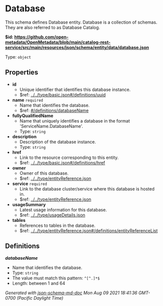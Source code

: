 # Database

This schema defines Database entity. Database is a collection of schemas. They are also referred to as Database Catalog.

<b id="httpsgithub.comopen-metadataopenmetadatablobmaincatalog-rest-servicesrcmainresourcesjsonschemaentitydatadatabase.json">&#36;id: https://github.com/open-metadata/OpenMetadata/blob/main/catalog-rest-service/src/main/resources/json/schema/entity/data/database.json</b>

Type: `object`

## Properties
 - <b id="#https://github.com/open-metadata/OpenMetadata/blob/main/catalog-rest-service/src/main/resources/json/schema/entity/data/database.json/properties/id">id</b>
	 - Unique identifier that identifies this database instance.
	 - &#36;ref: [../../type/basic.json#/definitions/uuid](#....typebasic.jsondefinitionsuuid)
 - <b id="#https://github.com/open-metadata/OpenMetadata/blob/main/catalog-rest-service/src/main/resources/json/schema/entity/data/database.json/properties/name">name</b> `required`
	 - Name that identifies the database.
	 - &#36;ref: [#/definitions/databaseName](#/definitions/databaseName)
 - <b id="#https://github.com/open-metadata/OpenMetadata/blob/main/catalog-rest-service/src/main/resources/json/schema/entity/data/database.json/properties/fullyQualifiedName">fullyQualifiedName</b>
	 - Name that uniquely identifies a database in the format 'ServiceName.DatabaseName'.
	 - Type: `string`
 - <b id="#https://github.com/open-metadata/OpenMetadata/blob/main/catalog-rest-service/src/main/resources/json/schema/entity/data/database.json/properties/description">description</b>
	 - Description of the database instance.
	 - Type: `string`
 - <b id="#https://github.com/open-metadata/OpenMetadata/blob/main/catalog-rest-service/src/main/resources/json/schema/entity/data/database.json/properties/href">href</b>
	 - Link to the resource corresponding to this entity.
	 - &#36;ref: [../../type/basic.json#/definitions/href](#....typebasic.jsondefinitionshref)
 - <b id="#https://github.com/open-metadata/OpenMetadata/blob/main/catalog-rest-service/src/main/resources/json/schema/entity/data/database.json/properties/owner">owner</b>
	 - Owner of this database.
	 - &#36;ref: [../../type/entityReference.json](#....typeentityreference.json)
 - <b id="#https://github.com/open-metadata/OpenMetadata/blob/main/catalog-rest-service/src/main/resources/json/schema/entity/data/database.json/properties/service">service</b> `required`
	 - Link to the database cluster/service where this database is hosted in.
	 - &#36;ref: [../../type/entityReference.json](#....typeentityreference.json)
 - <b id="#https://github.com/open-metadata/OpenMetadata/blob/main/catalog-rest-service/src/main/resources/json/schema/entity/data/database.json/properties/usageSummary">usageSummary</b>
	 - Latest usage information for this database.
	 - &#36;ref: [../../type/usageDetails.json](#....typeusagedetails.json)
 - <b id="#https://github.com/open-metadata/OpenMetadata/blob/main/catalog-rest-service/src/main/resources/json/schema/entity/data/database.json/properties/tables">tables</b>
	 - References to tables in the database.
	 - &#36;ref: [../../type/entityReference.json#/definitions/entityReferenceList](#....typeentityreference.jsondefinitionsentityreferencelist)


## Definitions
**_databaseName_**

 - Name that identifies the database.
 - Type: `string`
 - The value must match this pattern: `^[^.]*$`
 - Length: between 1 and 64



_Generated with [json-schema-md-doc](https://brianwendt.github.io/json-schema-md-doc/)_ _Mon Aug 09 2021 18:41:36 GMT-0700 (Pacific Daylight Time)_